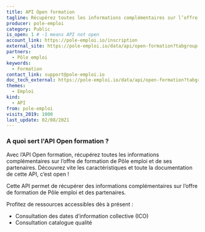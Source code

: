 ```yaml
---
title: API Open formation
tagline: Récupérez toutes les informations complémentaires sur l’offre de formation de Pôle emploi et de ses partenaires.
producer: pole-emploi
category: Public
is_open: 1 # -1 means API not open
account_link: https://pole-emploi.io/inscription
external_site: https://pole-emploi.io/data/api/open-formation?tabgroup-api=documentation&doc-section=api-doc-section-caracteristiques
partners:
  - Pôle emploi
keywords:
  - Formation
contact_link: support@pole-emploi.io
doc_tech_external: https://pole-emploi.io/data/api/open-formation?tabgroup-api=documentation&doc-section=api-doc-section-caracteristiques
themes:
  - Emploi
kind:
  - API
from: pole-emploi
visits_2019: 1000
last_update: 02/08/2021
---
```


### A quoi sert l'API Open formation ?

Avec l’API Open formation, récupérez toutes les informations complémentaires sur l’offre de formation de Pôle emploi et de ses partenaires. Découvrez vite les caractéristiques et toute la documentation de cette API, c’est open !

Cette API permet de récupérer des informations complémentaires sur l’offre de formation de Pôle emploi et des partenaires.

Profitez de ressources accessibles dès à présent :

- Consultation des dates d’information collective (ICO)
- Consultation catalogue qualité
